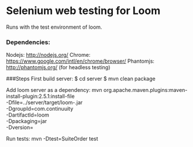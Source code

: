 # Selenium web testing for Loom

Runs with the test environment of loom.

### Dependencies:
Nodejs: http://nodejs.org/
Chrome: https://www.google.com/intl/en/chrome/browser/
Phantomjs: http://phantomjs.org/ (for headless testing)

###Steps
First build server:
$ cd server
$ mvn clean package

Add loom server as a dependency:
mvn org.apache.maven.plugins:maven-install-plugin:2.5.1:install-file \
-Dfile=../server/target/loom-<version>.jar \
-DgroupId=com.continuuity \
-DartifactId=loom \
-Dpackaging=jar \
-Dversion=<version>

Run tests:
mvn -Dtest=SuiteOrder test

